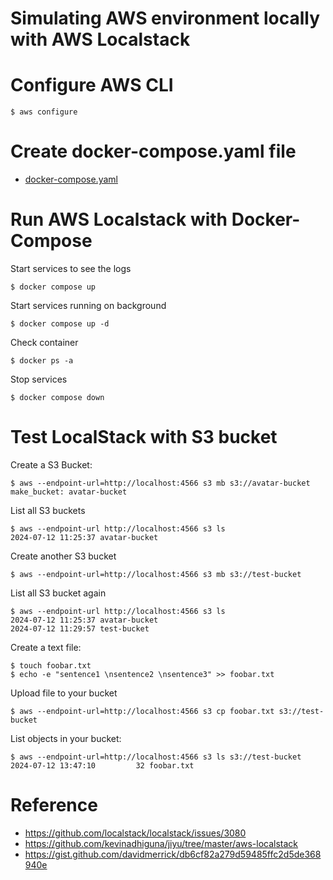 # Simulating AWS environment locally with AWS Localstack

# Configure AWS CLI

```
$ aws configure
```

# Create docker-compose.yaml file
* [docker-compose.yaml](./docker-compose.yaml)
 

# Run AWS Localstack with Docker-Compose

Start services to see the logs
```
$ docker compose up
```

Start services running on background
```
$ docker compose up -d
```

Check container
```
$ docker ps -a
```

Stop services
```
$ docker compose down
```


# Test LocalStack with S3 bucket

Create a S3 Bucket:
```
$ aws --endpoint-url=http://localhost:4566 s3 mb s3://avatar-bucket
make_bucket: avatar-bucket
```

List all S3 buckets
```
$ aws --endpoint-url http://localhost:4566 s3 ls
2024-07-12 11:25:37 avatar-bucket
```

Create another S3 bucket
```
$ aws --endpoint-url=http://localhost:4566 s3 mb s3://test-bucket
```

List all S3 bucket again
```
$ aws --endpoint-url http://localhost:4566 s3 ls
2024-07-12 11:25:37 avatar-bucket
2024-07-12 11:29:57 test-bucket
```

Create a text file:
```
$ touch foobar.txt
$ echo -e "sentence1 \nsentence2 \nsentence3" >> foobar.txt
```

Upload file to your bucket
```
$ aws --endpoint-url=http://localhost:4566 s3 cp foobar.txt s3://test-bucket
```

List objects in your bucket:
```
$ aws --endpoint-url=http://localhost:4566 s3 ls s3://test-bucket
2024-07-12 13:47:10         32 foobar.txt
```

# Reference
* https://github.com/localstack/localstack/issues/3080
* https://github.com/kevinadhiguna/jiyu/tree/master/aws-localstack
* https://gist.github.com/davidmerrick/db6cf82a279d59485ffc2d5de368940e